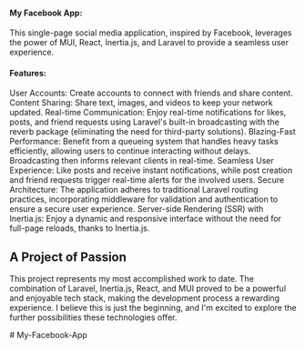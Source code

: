 <h4>My Facebook App:</h4>

This single-page social media application, inspired by Facebook, leverages the power of MUI, React, Inertia.js, and Laravel to provide a seamless user experience.

<h4>Features:</h4>
User Accounts: Create accounts to connect with friends and share content.
Content Sharing: Share text, images, and videos to keep your network updated.
Real-time Communication: Enjoy real-time notifications for likes, posts, and friend requests using Laravel's built-in broadcasting with the reverb package (eliminating the need for third-party solutions).
Blazing-Fast Performance: Benefit from a queueing system that handles heavy tasks efficiently, allowing users to continue interacting without delays. Broadcasting then informs relevant clients in real-time.
Seamless User Experience: Like posts and receive instant notifications, while post creation and friend requests trigger real-time alerts for the involved users.
Secure Architecture: The application adheres to traditional Laravel routing practices, incorporating middleware for validation and authentication to ensure a secure user experience.
Server-side Rendering (SSR) with Inertia.js: Enjoy a dynamic and responsive interface without the need for full-page reloads, thanks to Inertia.js.


## A Project of Passion

This project represents my most accomplished work to date. The combination of Laravel, Inertia.js, React, and MUI proved to be a powerful and enjoyable tech stack, making the development process a rewarding experience. I believe this is just the beginning, and I'm excited to explore the further possibilities these technologies offer.

#   M y - F a c e b o o k - A p p 
 
 
